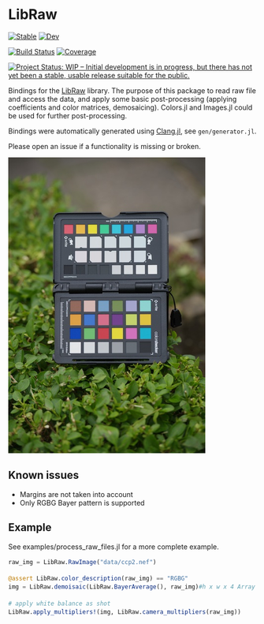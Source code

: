 # LibRaw

[![Stable](https://img.shields.io/badge/docs-stable-blue.svg)](https://jonathanBieler.github.io/LibRaw.jl/stable)
[![Dev](https://img.shields.io/badge/docs-dev-blue.svg)](https://jonathanBieler.github.io/LibRaw.jl/dev)

[![Build Status](https://github.com/jonathanBieler/LibRaw.jl/actions/workflows/CI.yml/badge.svg?branch=main)](https://github.com/jonathanBieler/LibRaw.jl/actions/workflows/CI.yml?query=branch%3Amain)
[![Coverage](https://codecov.io/gh/jonathanBieler/LibRaw.jl/branch/main/graph/badge.svg)](https://codecov.io/gh/jonathanBieler/LibRaw.jl)

[![Project Status: WIP – Initial development is in progress, but there has not yet been a stable, usable release suitable for the public.](https://www.repostatus.org/badges/latest/wip.svg)](https://www.repostatus.org/#wip)

Bindings for the [LibRaw](https://www.libraw.org/) library. The purpose of this package to read
raw file and access the data, and apply some basic post-processing (applying coefficients and color matrices, demosaicing). Colors.jl
and Images.jl could be used for further post-processing.

Bindings were automatically generated using [Clang.jl](https://github.com/JuliaInterop/Clang.jl), see `gen/generator.jl`.

Please open an issue if a functionality is missing or broken.

![screenshot](docs/cpp2.jpg)

## Known issues

- Margins are not taken into account
- Only RGBG Bayer pattern is supported

## Example

See examples/process_raw_files.jl for a more complete example.

```julia
raw_img = LibRaw.RawImage("data/ccp2.nef")

@assert LibRaw.color_description(raw_img) == "RGBG"
img = LibRaw.demoisaic(LibRaw.BayerAverage(), raw_img)#h x w x 4 Array

# apply white balance as shot
LibRaw.apply_multipliers!(img, LibRaw.camera_multipliers(raw_img))
```
